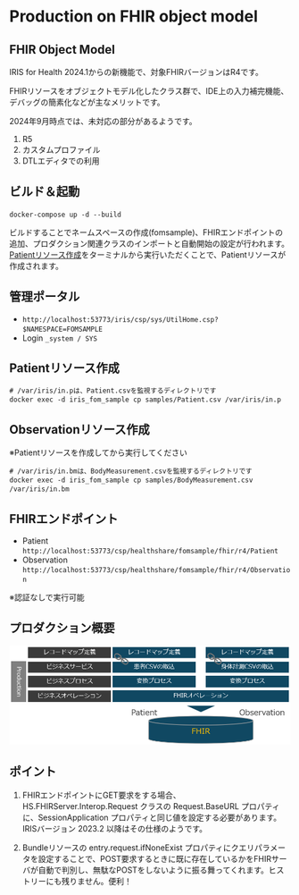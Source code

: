 # Production on FHIR object model

## FHIR Object Model
IRIS for Health 2024.1からの新機能で、対象FHIRバージョンはR4です。

FHIRリソースをオブジェクトモデル化したクラス群で、IDE上の入力補完機能、デバッグの簡素化などが主なメリットです。

2024年9月時点では、未対応の部分があるようです。
1. R5
2. カスタムプロファイル
3. DTLエディタでの利用

## ビルド＆起動
`docker-compose up -d --build`

ビルドすることでネームスペースの作成(fomsample)、FHIRエンドポイントの追加、プロダクション関連クラスのインポートと自動開始の設定が行われます。[Patientリソース作成](#patientリソース作成)をターミナルから実行いただくことで、Patientリソースが作成されます。

## 管理ポータル
- `http://localhost:53773/iris/csp/sys/UtilHome.csp?$NAMESPACE=FOMSAMPLE`
- Login `_system / SYS`

## Patientリソース作成
```terminal
# /var/iris/in.pは、Patient.csvを監視するディレクトリです
docker exec -d iris_fom_sample cp samples/Patient.csv /var/iris/in.p
```

## Observationリソース作成
※Patientリソースを作成してから実行してください
```terminal
# /var/iris/in.bmは、BodyMeasurement.csvを監視するディレクトリです
docker exec -d iris_fom_sample cp samples/BodyMeasurement.csv /var/iris/in.bm
```

## FHIRエンドポイント
- Patient `http://localhost:53773/csp/healthshare/fomsample/fhir/r4/Patient`
- Observation `http://localhost:53773/csp/healthshare/fomsample/fhir/r4/Observation`

※認証なしで実行可能

## プロダクション概要
![production overview](assets/production%20overview.png)

## ポイント
1. FHIRエンドポイントにGET要求をする場合、HS.FHIRServer.Interop.Request クラスの Request.BaseURL プロパティに、SessionApplication プロパティと同じ値を設定する必要があります。IRISバージョン 2023.2 以降はその仕様のようです。

2. Bundleリソースの entry.request.ifNoneExist プロパティにクエリパラメータを設定することで、POST要求するときに既に存在しているかをFHIRサーバが自動で判別し、無駄なPOSTをしないように振る舞ってくれます。ヒストリーにも残りません。便利！